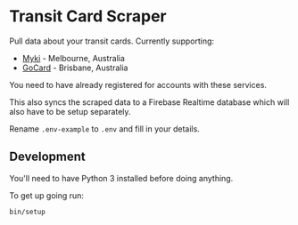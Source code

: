 # Transit Card Scraper
Pull data about your transit cards. Currently supporting:
* [Myki](https://www.mymyki.com.au/) - Melbourne, Australia
* [GoCard](https://gocard.translink.com.au/) - Brisbane, Australia

You need to have already registered for accounts with these services.

This also syncs the scraped data to a Firebase Realtime database which will also
have to be setup separately.

Rename `.env-example` to `.env` and fill in your details.

## Development

You'll need to have Python 3 installed before doing anything.

To get up going run:

```bash
bin/setup
```
